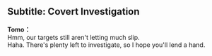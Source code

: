 # 

  
## Subtitle: Covert Investigation
  
**Tomo：**  
Hmm, our targets still aren't letting much slip.  
Haha. There's plenty left to investigate, so I hope you'll lend a hand.  
